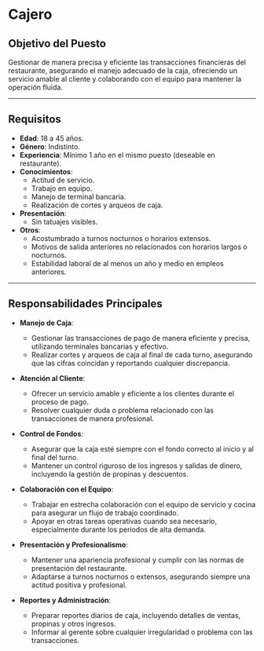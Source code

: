 # Cajero

## Objetivo del Puesto
Gestionar de manera precisa y eficiente las transacciones financieras del restaurante, asegurando el manejo adecuado de la caja, ofreciendo un servicio amable al cliente y colaborando con el equipo para mantener la operación fluida.

---

## Requisitos

- **Edad**: 18 a 45 años.
- **Género**: Indistinto.
- **Experiencia**: Mínimo 1 año en el mismo puesto (deseable en restaurante).
- **Conocimientos**:
  - Actitud de servicio.
  - Trabajo en equipo.
  - Manejo de terminal bancaria.
  - Realización de cortes y arqueos de caja.
- **Presentación**:
  - Sin tatuajes visibles.
- **Otros**:
  - Acostumbrado a turnos nocturnos o horarios extensos.
  - Motivos de salida anteriores no relacionados con horarios largos o nocturnos.
  - Estabilidad laboral de al menos un año y medio en empleos anteriores.

---

## Responsabilidades Principales

- **Manejo de Caja**:
  - Gestionar las transacciones de pago de manera eficiente y precisa, utilizando terminales bancarias y efectivo.
  - Realizar cortes y arqueos de caja al final de cada turno, asegurando que las cifras coincidan y reportando cualquier discrepancia.

- **Atención al Cliente**:
  - Ofrecer un servicio amable y eficiente a los clientes durante el proceso de pago.
  - Resolver cualquier duda o problema relacionado con las transacciones de manera profesional.

- **Control de Fondos**:
  - Asegurar que la caja esté siempre con el fondo correcto al inicio y al final del turno.
  - Mantener un control riguroso de los ingresos y salidas de dinero, incluyendo la gestión de propinas y descuentos.

- **Colaboración con el Equipo**:
  - Trabajar en estrecha colaboración con el equipo de servicio y cocina para asegurar un flujo de trabajo coordinado.
  - Apoyar en otras tareas operativas cuando sea necesario, especialmente durante los periodos de alta demanda.

- **Presentación y Profesionalismo**:
  - Mantener una apariencia profesional y cumplir con las normas de presentación del restaurante.
  - Adaptarse a turnos nocturnos o extensos, asegurando siempre una actitud positiva y profesional.

- **Reportes y Administración**:
  - Preparar reportes diarios de caja, incluyendo detalles de ventas, propinas y otros ingresos.
  - Informar al gerente sobre cualquier irregularidad o problema con las transacciones.
